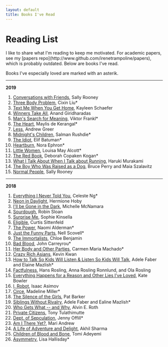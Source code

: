 ```yaml
---
layout: default
title: Books I've Read
---
```


<h1 class="owner-name">Reading List</h1>
I like to share what I'm reading to keep me motivated. For academic papers, see my [papers repo](http://www.github.com/irenetrampoline/papers), which is probably outdated. Below are books I've read.

Books I've especially loved are marked with an asterik.

<hr>
<!-- **Currently reading**
 * [The Heart](https://amzn.to/2McxrM6), Maylis de Keranga
 * [Evicted: Poverty and Profit in the American City](https://amzn.to/2xO0Vh7), Matthew Desmond
 * [Phishing for Phools: The Economics of Manipulation and Deception](https://amzn.to/2JncSMa), George Akerlof and Robert Shiller
 * [The $800 Million Pill: The Truth behind the Cost of New Drugs](https://amzn.to/2kSSnwe), Merrill Goozner
 -->

**2019**
 1. [Conversations with Friends](https://www.amazon.com/Conversations-Friends-Novel-Sally-Rooney/dp/0451499050), Sally Rooney
 2. [Three Body Problem](https://www.amazon.com/Three-Body-Problem-Cixin-Liu/dp/0765382032/), Cixin Liu*
 3. [Text Me When You Get Home](https://www.amazon.com/Text-When-You-Get-Home/dp/1101986123/), Kayleen Schaefer
 4. [Winners Take All](https://www.amazon.com/Winners-Take-All-Charade-Changing/dp/0451493249/), Anand Giridharadas
 5. [Man's Search for Meaning](https://www.amazon.ca/Mans-Search-Meaning-Viktor-Frankl/dp/080701429X), Viktor Frankl*
 6. [The Heart](https://www.amazon.com/Heart-Novel-Maylis-Kerangal/dp/0374240906/), Maylis de Kerangal*
 7. [Less](https://www.amazon.com/Less-Winner-Pulitzer-Prize-Novel/dp/0316316121), Andrew Greer
 8. [Midnight's Children](https://www.amazon.com/Midnights-Children-Modern-Library-Novels/dp/0812976533), Salman Rushdie*
 9. [The Idiot](https://www.amazon.com/Idiot-Elif-Batuman/dp/1594205612), Elif Batuman*
 10. [Heartburn](https://www.amazon.com/Heartburn-Nora-Ephron/dp/B00CDGDG96/), Nora Ephron*
 11. [Little Women](https://www.amazon.com/Little-Bantam-Classics-Louisa-Alcott/dp/0553212753/), Louisa May Alcott*
 12. [The Red Book](https://www.amazon.com/Red-Book-Deborah-Copaken-Kogan-ebook/dp/B007250EN4/), Deborah Copaken Kogan*
 13. [What I Talk About When I Talk about Running](https://www.amazon.com/What-Talk-About-When-Running/dp/0307389839), Haruki Murakami
 14. [The Boy Who Was Raised as a Dog](https://www.amazon.com/Boy-Who-Raised-Psychiatrists-Notebook-What/dp/0465056539), Bruce Perry and Maia Szalavitz
 15. [Normal People](https://www.amazon.com/Normal-People-Novel-Sally-Rooney/dp/1984822179), Sally Rooney

<hr>

**2018**
 1. [Everything I Never Told You](https://amzn.to/2xQYz16), Celeste Ng*
 2. [Neon in Daylight](https://amzn.to/2xOMkC8), Hermione Hoby
 3. [I'll be Gone in the Dark](https://amzn.to/2Jnw6RO), Michelle McNamara
 4. [Sourdough](https://amzn.to/2xYnNeb), Robin Sloan
 5. [Surprise Me](https://amzn.to/2PGtj8A), Sophie Kinsella
 6. [Eligible](https://amzn.to/2PEfRlz), Curtis Sittenfeld
 7. [The Power](https://amzn.to/2JrKfRn), Naomi Alderman*
 8. [Just the Funny Parts](https://amzn.to/2JiR4Be), Nell Scovell*
 9. [The Immortalists](https://amzn.to/2xQKtwA), Chloe Benjamin
 10. [Bad Blood](https://amzn.to/2JB9fp6), John Carreyrou*
 11. [Her Body and Other Parties](https://amzn.to/2JkxRiz), Carmen Maria Machado*
 12. [Crazy Rich Asians](https://amzn.to/2y2Wr6m), Kevin Kwan
 13. [How to Talk So Kids Will Listen & Listen So Kids Will Talk](https://amzn.to/2MxWtXa), Adele Faber and Elaine Mazlish*
 14. [Factfulness](https://amzn.to/2LyB3rP), Hans Rosling, Anna Rosling Ronnlund, and Ola Rosling
 15. [Everything Happens for a Reason and Other Lies I’ve Loved](https://amzn.to/2M71kgS), Kate Bowler
 16. [I, Robot](https://amzn.to/2LIGa8s), Isaac Asimov
 17. [Circe](https://amzn.to/2rEUVRQ), Madeline Miller*
 18. [The Silence of the Girls](https://amzn.to/2xozxTB), Pat Barker
 19. [Siblings Without Rivalry](https://amzn.to/2yTN1aN), Adele Faber and Ealine Mazlish*
 20. [Who Gets What -- and Why](https://amzn.to/2zqpQVw), Alvin E. Roth
 21. [Private Citizens](https://amzn.to/2PBs6iZ), Tony Tulathimutte
 22. [Dept. of Sepculation](https://amzn.to/2URGvLL), Jenny Offill*
 23. [Am I There Yet?](https://amzn.to/2PLLpGn), Mari Andrew
 24. [A Life of Adventure and Delight](https://amzn.to/2UZID4i), Akhil Sharma
 25. [Children of Blood and Bone](https://amzn.to/2V0H9GU), Tomi Adeyemi
 26. [Asymmetry](https://amzn.to/2V5OhBL), Lisa Hallisday*